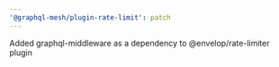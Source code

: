 ```yaml
---
'@graphql-mesh/plugin-rate-limit': patch
---
```


Added graphql-middleware as a dependency to @envelop/rate-limiter plugin

